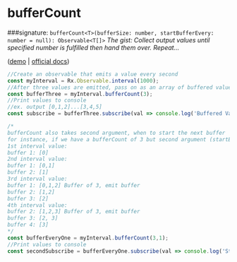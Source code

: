 # bufferCount
###signature: `bufferCount<T>(bufferSize: number, startBufferEvery: number = null): Observable<T[]>`
*The gist: Collect output values until specified number is fulfilled then hand them over. Repeat...*

([demo](http://jsbin.com/xibixetiqa/edit?js,console) | [ official docs](http://reactivex.io/rxjs/class/es6/Observable.js~Observable.html#instance-method-bufferCount))
```js
//Create an observable that emits a value every second
const myInterval = Rx.Observable.interval(1000);
//After three values are emitted, pass on as an array of buffered values
const bufferThree = myInterval.bufferCount(3);
//Print values to console
//ex. output [0,1,2]...[3,4,5]
const subscribe = bufferThree.subscribe(val => console.log('Buffered Values:', val));

/*
bufferCount also takes second argument, when to start the next buffer
for instance, if we have a bufferCount of 3 but second argument (startBufferEvery) of 1:
1st interval value:
buffer 1: [0]
2nd interval value:
buffer 1: [0,1]
buffer 2: [1]
3rd interval value:
buffer 1: [0,1,2] Buffer of 3, emit buffer
buffer 2: [1,2]
buffer 3: [2]
4th interval value:
buffer 2: [1,2,3] Buffer of 3, emit buffer
buffer 3: [2, 3]
buffer 4: [3]
*/
const bufferEveryOne = myInterval.bufferCount(3,1);
//Print values to console
const secondSubscribe = bufferEveryOne.subscribe(val => console.log('Start Buffer Every 1:', val))
```